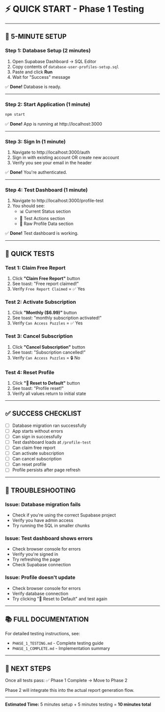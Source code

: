# ⚡ QUICK START - Phase 1 Testing

---

## 🚀 **5-MINUTE SETUP**

### **Step 1: Database Setup (2 minutes)**

1. Open Supabase Dashboard → SQL Editor
2. Copy contents of `database-user-profiles-setup.sql`
3. Paste and click **Run**
4. Wait for "Success" message

✅ **Done!** Database is ready.

---

### **Step 2: Start Application (1 minute)**

```bash
npm start
```

✅ **Done!** App is running at http://localhost:3000

---

### **Step 3: Sign In (1 minute)**

1. Navigate to http://localhost:3000/auth
2. Sign in with existing account OR create new account
3. Verify you see your email in the header

✅ **Done!** You're authenticated.

---

### **Step 4: Test Dashboard (1 minute)**

1. Navigate to http://localhost:3000/profile-test
2. You should see:
   - 📊 Current Status section
   - 🧪 Test Actions section
   - 📄 Raw Profile Data section

✅ **Done!** Test dashboard is working.

---

## 🧪 **QUICK TESTS**

### **Test 1: Claim Free Report**
1. Click **"Claim Free Report"** button
2. See toast: "Free report claimed!"
3. Verify `Free Report Claimed` = ✅ Yes

### **Test 2: Activate Subscription**
1. Click **"Monthly ($6.99)"** button
2. See toast: "monthly subscription activated!"
3. Verify `Can Access Puzzles` = ✅ Yes

### **Test 3: Cancel Subscription**
1. Click **"Cancel Subscription"** button
2. See toast: "Subscription cancelled!"
3. Verify `Can Access Puzzles` = 🔒 No

### **Test 4: Reset Profile**
1. Click **"🔄 Reset to Default"** button
2. See toast: "Profile reset!"
3. Verify all values return to initial state

---

## ✅ **SUCCESS CHECKLIST**

- [ ] Database migration ran successfully
- [ ] App starts without errors
- [ ] Can sign in successfully
- [ ] Test dashboard loads at `/profile-test`
- [ ] Can claim free report
- [ ] Can activate subscription
- [ ] Can cancel subscription
- [ ] Can reset profile
- [ ] Profile persists after page refresh

---

## 🐛 **TROUBLESHOOTING**

### **Issue: Database migration fails**
- Check if you're using the correct Supabase project
- Verify you have admin access
- Try running the SQL in smaller chunks

### **Issue: Test dashboard shows errors**
- Check browser console for errors
- Verify you're signed in
- Try refreshing the page
- Check Supabase connection

### **Issue: Profile doesn't update**
- Check browser console for errors
- Verify database connection
- Try clicking "🔄 Reset to Default" and test again

---

## 📚 **FULL DOCUMENTATION**

For detailed testing instructions, see:
- `PHASE_1_TESTING.md` - Complete testing guide
- `PHASE_1_COMPLETE.md` - Implementation summary

---

## 🎯 **NEXT STEPS**

Once all tests pass:
✅ Phase 1 Complete → Move to Phase 2

Phase 2 will integrate this into the actual report generation flow.

---

**Estimated Time:** 5 minutes setup + 5 minutes testing = **10 minutes total**